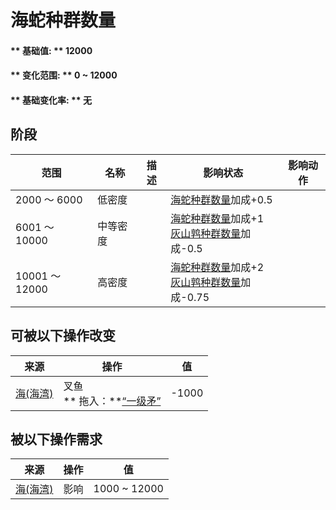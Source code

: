 # 海蛇种群数量  
#### ** 基础值: ** 12000   
#### ** 变化范围: ** 0 ~ 12000  
#### ** 基础变化率: ** 无   
## 阶段  
范围  |  名称  |  描述  |  影响状态  |  影响动作  
----  |  ----  |  ----  |  ----  |  ----  
2000 ～ 6000  |  低密度  |    |  [海蛇种群数量](Pop_Krait.md)加成+0.5  |    
6001 ～ 10000  |  中等密度  |    |  [海蛇种群数量](Pop_Krait.md)加成+1<br>[灰山鹑种群数量](Pop_Partridge.md)加成-0.5  |    
10001 ～ 12000  |  高密度  |    |  [海蛇种群数量](Pop_Krait.md)加成+2<br>[灰山鹑种群数量](Pop_Partridge.md)加成-0.75  |    
## 可被以下操作改变  
来源  |  操作  |  值  
----  |  ----  |  ----  
[海(海湾)](Sea_Bay.md)  |  叉鱼<br>** 拖入：**[“一级矛”](tag_Spear.md)  |  -1000  
## 被以下操作需求  
来源  |  操作  |  值  
----  |  ----  |  ----  
[海(海湾)](Sea_Bay.md)  |  影响  |  1000 ~ 12000  


<script>document.title="海蛇种群数量 - 卡牌生存百科 Card Survival Wiki";</script>